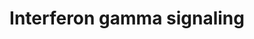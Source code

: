---
annotations:
- type: Pathway Ontology
  value: immune response pathway
authors:
- MaintBot
- MartijnVanIersel
- ReactomeTeam
- Anwesha
description: Interferon-gamma (IFN-gamma) belongs to the type II interferon family
  and is secreted by activated immune cells-primarily T and NK cells, but also B-cells
  and APC. INFG exerts its effect on cells by interacting with the specific IFN-gamma
  receptor (IFNGR). IFNGR consists of two chains, namely IFNGR1 (also known as the
  IFNGR alpha chain) and IFNGR2 (also known as the IFNGR beta chain). IFNGR1 is the
  ligand binding receptor and is required but not sufficient for signal transduction,
  whereas IFNGR2 do not bind IFNG independently but mainly plays a role in IFNG signaling
  and is generally the limiting factor in IFNG responsiveness. Both IFNGR chains lack
  intrinsic kinase/phosphatase activity and thus rely on other signaling proteins
  like Janus-activated kinase 1 (JAK1), JAK2 and Signal transducer and activator of
  transcription 1 (STAT-1) for signal transduction. IFNGR complex in its resting state
  is a preformed tetramer and upon IFNG association undergoes a conformational change.
  This conformational change induces the phosphorylation and activation of JAK1, JAK2,
  and STAT1 which in turn induces genes containing the gamma-interferon activation
  sequence (GAS) in the promoter.  View original pathway at [http://www.reactome.org/PathwayBrowser/#DIAGRAM=877300
  Reactome].
last-edited: 2021-01-25
organisms:
- Homo sapiens
redirect_from:
- /index.php/Pathway:WP1836
- /instance/WP1836
schema-jsonld:
- '@context': https://schema.org/
  '@id': https://wikipathways.github.io/pathways/WP1836.html
  '@type': Dataset
  creator:
    '@type': Organization
    name: WikiPathways
  description: Interferon-gamma (IFN-gamma) belongs to the type II interferon family
    and is secreted by activated immune cells-primarily T and NK cells, but also B-cells
    and APC. INFG exerts its effect on cells by interacting with the specific IFN-gamma
    receptor (IFNGR). IFNGR consists of two chains, namely IFNGR1 (also known as the
    IFNGR alpha chain) and IFNGR2 (also known as the IFNGR beta chain). IFNGR1 is
    the ligand binding receptor and is required but not sufficient for signal transduction,
    whereas IFNGR2 do not bind IFNG independently but mainly plays a role in IFNG
    signaling and is generally the limiting factor in IFNG responsiveness. Both IFNGR
    chains lack intrinsic kinase/phosphatase activity and thus rely on other signaling
    proteins like Janus-activated kinase 1 (JAK1), JAK2 and Signal transducer and
    activator of transcription 1 (STAT-1) for signal transduction. IFNGR complex in
    its resting state is a preformed tetramer and upon IFNG association undergoes
    a conformational change. This conformational change induces the phosphorylation
    and activation of JAK1, JAK2, and STAT1 which in turn induces genes containing
    the gamma-interferon activation sequence (GAS) in the promoter.  View original
    pathway at [http://www.reactome.org/PathwayBrowser/#DIAGRAM=877300 Reactome].
  keywords:
  - 'HLA class I histocompatibility antigen, A-26 alpha chain '
  - 'emapalumab '
  - PTPs-SHP1/2/PTP1B
  - 'HLA class I histocompatibility antigen, Cw-2 alpha chain '
  - 'HLA class I histocompatibility antigen, Cw-6 alpha chain precursor '
  - 'FCGR1B '
  - 'TRIM14 '
  - 'TRIM17 '
  - 'TRIM45 '
  - 'Class I MHC heavy chain genes '
  - 'class I MHC B7 '
  - 'HLA class II histocompatibility antigen, DP '
  - 'GBP7 '
  - 'HLA class I histocompatibility antigen, A-32 alpha chain '
  - 'HLA class I histocompatibility antigen, A-3 alpha chain precursor '
  - 'IRF1 '
  - 'PIAS1 '
  - 'TRIM26 '
  - 'class I MHC B35 '
  - 'HLA class I histocompatibility antigen, A-11 alpha chain '
  - 'OAS3 '
  - p-STAT1
  - ATP
  - alpha/beta dimer
  - 'HLA class I histocompatibility antigen, E alpha chain precursor '
  - 'IFI30 gene '
  - 'HLA class I histocompatibility antigen, Cw-16 alpha chain '
  - 'TRIM21 '
  - 'HLA class I histocompatibility antigen, A-34 alpha chain '
  - 'MT2A gene '
  - 'class I MHC B39 '
  - 'class I MHC B38 '
  - 'class I MHC B45 '
  - SOCS-1 and SOCS-3
  - 'TRIM48 '
  - 'HLA class I histocompatibility antigen, alpha chain F precursor '
  - 'ICAM1 '
  - 'class I MHC B57 '
  - 'class I MHC B15 '
  - 'HLA class I histocompatibility antigen, A-29 alpha chain '
  - OAS proteins
  - 'HLA class II histocompatibility antigen, DQ beta 2 chain '
  - 'HLA class I histocompatibility antigen, Cw-3 alpha chain precursor '
  - 'NCAM1 '
  - IFNG:IFNGR1:JAK1:IFNGR2:p-JAK2:SOCS-1/-3
  - 'HLA class II histocompatibility antigen, DRB1-7 beta chain '
  - 'baricitinib '
  - 'SOCS1 '
  - 'p-Y701-STAT1-1 '
  - 'TRIM6 '
  - 'HLA class I histocompatibility antigen, A-69 alpha chain '
  - 'TRIM62 '
  - 'PTPN11 '
  - 'SP100 gene '
  - p-STAT1 dimer bound
  - 'p-T287-CAMK2G '
  - 'HLA class II histocompatibility antigen, DRB3-1 beta chain precursor '
  - 'TRIM3 '
  - 'IFNGR2 '
  - 'OASL '
  - 'class I MHC B59 '
  - 'PRKCD '
  - 'p-T287-CAMK2B '
  - 'TRIM8 '
  - 'HLA class I histocompatibility antigen, A-30 alpha chain '
  - 'PTPN6 '
  - 'IRF9 '
  - GAF bound to GAS
  - 'STAT1-1 '
  - 'TRIM25 '
  - 'HLA class I histocompatibility antigen, A-24 alpha chain '
  - 'class I MHC B50 '
  - 'p-Y-JAK1 '
  - 'TRIM2 '
  - 'GAS promoter region in IFNG-regulated genes '
  - 'PTAFR gene '
  - 'HLA class I histocompatibility antigen, A-2 alpha chain '
  - factor (GAF)
  - to p-IFNGR1
  - 'HLA class I histocompatibility antigen, A-23 alpha chain '
  - 'HLA class II histocompatibility antigen, DRB1-16 beta chain '
  - 'class I MHC B14 '
  - 'SUMO1 '
  - FCGRA
  - 'class I MHC B46 '
  - STAT1 bound to
  - IFNG-regulated genes
  - 'HLA class I histocompatibility antigen, Cw-4 alpha chain precursor '
  - 'TRIM31 '
  - 'MHC class II alpha/beta dimer genes '
  - 'PML '
  - 'class I MHC B18 '
  - 'HLA class II histocompatibility antigen, DQ '
  - 'class I MHC B8 '
  - upregulated CAMs
  - 'HLA-B '
  - 'class I MHC B49 '
  - 'p-S727,Y701-STAT1-1 '
  - STAT1-1
  - 'CD44 '
  - 'HLA class II histocompatibility antigen, DR-1 beta chain precursor '
  - 'class I MHC B81 '
  - 'TRIM38 '
  - 'GBP6 '
  - 'class I MHC B42 '
  - 'HLA class II histocompatibility antigen, DRB1-1 beta chain '
  - 'class I MHC B78 '
  - 'HLA class I histocompatibility antigen, Cw-17 alpha chain '
  - 'OAS1 '
  - 'TRIM22 '
  - IFNG-activated
  - 'TRIM10 '
  - PTPN6
  - 'JAK2 '
  - 'IRF2 '
  - 'HLA class I histocompatibility antigen, Cw-7 alpha chain precursor '
  - 'GBP genes '
  - MHC class II
  - 'HLA class I histocompatibility antigen, A-74 alpha chain '
  - 'IRF7 '
  - 'HLA class II histocompatibility antigen, DP alpha chain precursor '
  - ADP
  - IFNGR1:JAK1:INFGR2:JAK2:JAK1,2 inhibitors
  - 'IRF 1-9 genes '
  - 'p-Y440-IFNGR1 '
  - 'HLA class I histocompatibility antigen, Cw-5 alpha chain precursor '
  - IFNG:IFNGR1:JAK1:IFNGR2:JAK2
  - Class I MHC heavy
  - 'p-T286-CAMK2A '
  - 'class I MHC B67 '
  - 'HLA class I histocompatibility antigen, alpha chain G precursor '
  - PIAS1
  - IFN-gamma
  - with GAS promoter
  - 'GBP3 '
  - 'HLA class I histocompatibility antigen, A-33 alpha chain '
  - PTAFR
  - 'VCAM1 '
  - IFNG:p-IFNGR1:p-JAK1:IFNGR2:p-JAK2
  - SUMO1
  - 'p-T287-CAMK2D '
  - 'HLA class II histocompatibility antigen, DRB1-11 beta chain '
  - SP100
  - MT2A
  - 'HLA class II histocompatibility antigen, DQB1*0602 beta chain precursor '
  - 'HLA class I histocompatibility antigen, Cw-8 alpha chain '
  - 'HLA-H '
  - 'HLA class I histocompatibility antigen, A-31 alpha chain '
  - p-STAT1(Y701) bound
  - 'class I MHC B54 '
  - PTPN2-1
  - 'PTPN1 '
  - 'GBP2 '
  - IFI30
  - 'TRIM35 '
  - 'GBP4 '
  - inhibitors
  - 'HLA class II histocompatibility antigen, DR beta 4 chain '
  - H2O
  - 'TRIM5 '
  - 'HLA class I histocompatibility antigen, A-68 alpha chain '
  - IFNGR1:JAK1:INFGR2:JAK2
  - 'class I MHC B55 '
  - 'HLA class II histocompatibility antigen, DRB1-4 beta chain '
  - IRF 1-9
  - JAK1,2 inhibitors
  - 'class I MHC B44 '
  - promoter element
  - 'class I MHC B53 '
  - 'IFNG induced TRIM genes '
  - 'FCGRA genes '
  - 'OAS genes '
  - 'HLA class II histocompatibility antigen, DRB1-8 beta chain '
  - 'HLA class I histocompatibility antigen, A-1 alpha chain precursor '
  - 'class I MHC B56 '
  - 'HLA class I histocompatibility antigen, A-66 alpha chain '
  - PML
  - GBP
  - 'HLA class I histocompatibility antigen, A-43 alpha chain '
  - 'SOCS3 '
  - 'TRIM29 '
  - 'class I MHC B40 '
  - 'IRF4 '
  - chain (MHC HC)
  - 'MID1 '
  - IFNG dimer:IFNG
  - B2M(21-119)
  - 'HLA class I histocompatibility antigen, A-80 alpha chain '
  - 'HLA class II histocompatibility antigen, DR alpha chain precursor '
  - 'class I MHC B47 '
  - 'HLA class II histocompatibility antigen, DRB1-12 beta chain '
  - Pi
  - 'IRF6 '
  - IFNG:IFNGR1:p-JAK1:IFNGR2:p-JAK2
  - 'HLA class I histocompatibility antigen, Cw-1 alpha chain '
  - 'TRIM68 '
  - 'class I MHC B37 '
  - elements
  - 'class I MHC B51 '
  - 'TRIM46 '
  - 'class I MHC B52 '
  - 'HLA class II histocompatibility antigen, DR beta 5 chain '
  - IFNG induced TRIMs
  - 'HLA class II histocompatibility antigen, DRB1-13 beta chain '
  - CaMKII and PKC-delta
  - CIITA
  - 'class I MHC B73 '
  - 'HLA class II histocompatibility antigen, DRB1-9 beta chain precursor '
  - 'class I MHC B13 '
  - 'HLA class II histocompatibility antigen, DRB1-15 beta chain '
  - IFNG:IFNGR1:JAK1:IFNGR2:p-JAK2
  - 'class I MHC B58 '
  - 'OAS2 '
  - 'IFNGR1 '
  - p-IFNGR1
  - 'GBP5 '
  - 'CIITA gene '
  - 'TRIM34 '
  - 'HLA class II histocompatibility antigen, DRB1-14 beta chain '
  - 'B2M gene '
  - 'GBP1 '
  - 'HLA class II histocompatibility antigen, DRB1-10 beta chain '
  - 'IRF5 '
  - 'HLA class I histocompatibility antigen, Cw-14 alpha chain '
  - 'HLA class I histocompatibility antigen, Cw-15 alpha chain '
  - 'class I MHC B82 '
  - dimer:PIAS:SUMO1
  - 'HLA class I histocompatibility antigen, A-25 alpha chain '
  - IFNG dimer
  - 'p-Y1007-JAK2 '
  - 'HLA class I histocompatibility antigen, Cw-18 alpha chain '
  - 'class I MHC B41 '
  - 'IFN-gamma upregulated CAMs genes '
  - 'class I MHC B27 '
  - 'IRF8 '
  - 'JAK1 '
  - 'HLA class I histocompatibility antigen, Cw-12 alpha chain '
  - 'FCGR1A '
  - 'HLA class I histocompatibility antigen, A-36 alpha chain '
  - 'IRF3 '
  - 'PML gene '
  - 'IFNG '
  license: CC0
  name: Interferon gamma signaling
seo: CreativeWork
title: Interferon gamma signaling
wpid: WP1836
---
